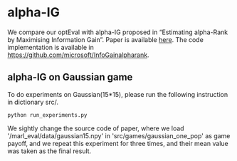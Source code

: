 # alpha-IG

We compare our optEval with alpha-IG proposed in “Estimating alpha-Rank by Maximising Information Gain”. Paper is available [here](https://arxiv.org/abs/2101.09178). The code implementation is available in https://github.com/microsoft/InfoGainalpharank. 



## alpha-IG on Gaussian game 

To do experiments on Gaussian(15*15), please run the following instruction in  dictionary src/. 

```
python run_experiments.py 
```

We sightly change the source code of paper, where we load '/marl_eval/data/gaussian15.npy' in 'src/games/gaussian_one_pop' as game payoff, and we repeat this experiment for three times, and their mean value was taken as the final result.



